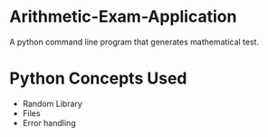 # Arithmetic-Exam-Application
A python command line program that generates mathematical test. 

# Python Concepts Used
- Random Library
- Files
- Error handling
